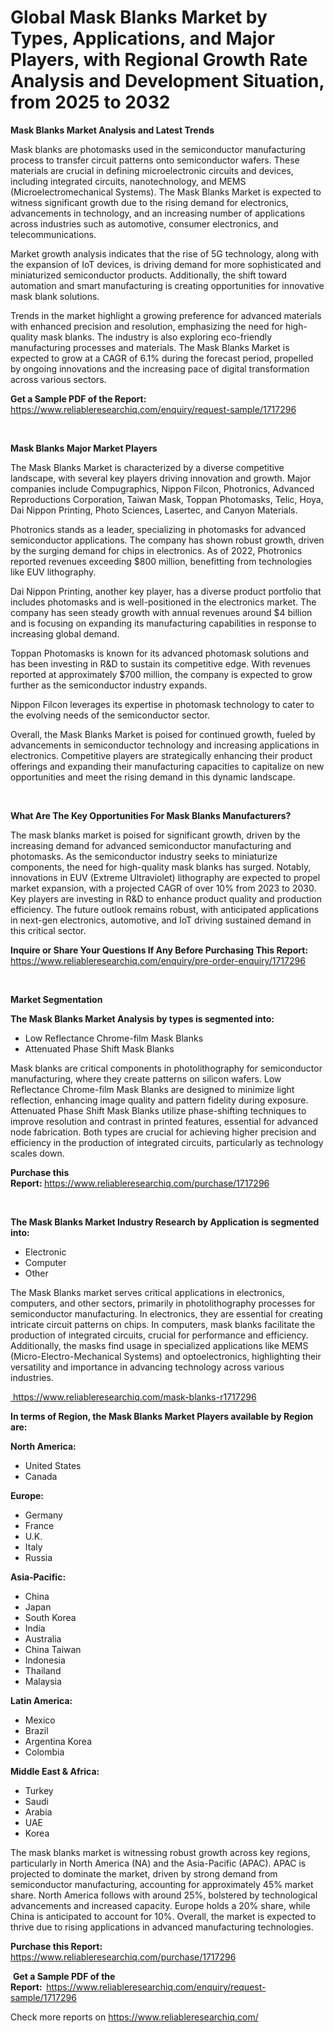 <p><h1>Global Mask Blanks Market by Types, Applications, and Major Players, with Regional Growth Rate Analysis and Development Situation, from 2025 to 2032</h1></p><p><strong>Mask Blanks Market Analysis and Latest Trends</strong></p>
<p><p>Mask blanks are photomasks used in the semiconductor manufacturing process to transfer circuit patterns onto semiconductor wafers. These materials are crucial in defining microelectronic circuits and devices, including integrated circuits, nanotechnology, and MEMS (Microelectromechanical Systems). The Mask Blanks Market is expected to witness significant growth due to the rising demand for electronics, advancements in technology, and an increasing number of applications across industries such as automotive, consumer electronics, and telecommunications.</p><p>Market growth analysis indicates that the rise of 5G technology, along with the expansion of IoT devices, is driving demand for more sophisticated and miniaturized semiconductor products. Additionally, the shift toward automation and smart manufacturing is creating opportunities for innovative mask blank solutions. </p><p>Trends in the market highlight a growing preference for advanced materials with enhanced precision and resolution, emphasizing the need for high-quality mask blanks. The industry is also exploring eco-friendly manufacturing processes and materials. The Mask Blanks Market is expected to grow at a CAGR of 6.1% during the forecast period, propelled by ongoing innovations and the increasing pace of digital transformation across various sectors.</p></p>
<p><strong>Get a Sample PDF of the Report:&nbsp;</strong> <a href="https://www.reliableresearchiq.com/enquiry/request-sample/1717296?utm_campaign=2269&utm_medium=2&utm_source=Github&utm_content=ia&utm_term=25032025&utm_id=mask-blanks">https://www.reliableresearchiq.com/enquiry/request-sample/1717296</a></p>
<p>&nbsp;</p>
<p><strong>Mask Blanks Major Market Players</strong></p>
<p><p>The Mask Blanks Market is characterized by a diverse competitive landscape, with several key players driving innovation and growth. Major companies include Compugraphics, Nippon Filcon, Photronics, Advanced Reproductions Corporation, Taiwan Mask, Toppan Photomasks, Telic, Hoya, Dai Nippon Printing, Photo Sciences, Lasertec, and Canyon Materials. </p><p>Photronics stands as a leader, specializing in photomasks for advanced semiconductor applications. The company has shown robust growth, driven by the surging demand for chips in electronics. As of 2022, Photronics reported revenues exceeding $800 million, benefitting from technologies like EUV lithography.</p><p>Dai Nippon Printing, another key player, has a diverse product portfolio that includes photomasks and is well-positioned in the electronics market. The company has seen steady growth with annual revenues around $4 billion and is focusing on expanding its manufacturing capabilities in response to increasing global demand.</p><p>Toppan Photomasks is known for its advanced photomask solutions and has been investing in R&D to sustain its competitive edge. With revenues reported at approximately $700 million, the company is expected to grow further as the semiconductor industry expands.</p><p>Nippon Filcon leverages its expertise in photomask technology to cater to the evolving needs of the semiconductor sector. </p><p>Overall, the Mask Blanks Market is poised for continued growth, fueled by advancements in semiconductor technology and increasing applications in electronics. Competitive players are strategically enhancing their product offerings and expanding their manufacturing capacities to capitalize on new opportunities and meet the rising demand in this dynamic landscape.</p></p>
<p>&nbsp;</p>
<p><strong>What Are The Key Opportunities For Mask Blanks Manufacturers?</strong></p>
<p><p>The mask blanks market is poised for significant growth, driven by the increasing demand for advanced semiconductor manufacturing and photomasks. As the semiconductor industry seeks to miniaturize components, the need for high-quality mask blanks has surged. Notably, innovations in EUV (Extreme Ultraviolet) lithography are expected to propel market expansion, with a projected CAGR of over 10% from 2023 to 2030. Key players are investing in R&D to enhance product quality and production efficiency. The future outlook remains robust, with anticipated applications in next-gen electronics, automotive, and IoT driving sustained demand in this critical sector.</p></p>
<p><strong>Inquire or Share Your Questions If Any Before Purchasing This Report:</strong> <a href="https://www.reliableresearchiq.com/enquiry/pre-order-enquiry/1717296?utm_campaign=2269&utm_medium=2&utm_source=Github&utm_content=ia&utm_term=25032025&utm_id=mask-blanks">https://www.reliableresearchiq.com/enquiry/pre-order-enquiry/1717296</a></p>
<p>&nbsp;</p>
<p><strong>Market Segmentation</strong></p>
<p><strong>The Mask Blanks Market Analysis by types is segmented into:</strong></p>
<p><ul><li>Low Reflectance Chrome-film Mask Blanks</li><li>Attenuated Phase Shift Mask Blanks</li></ul></p>
<p><p>Mask blanks are critical components in photolithography for semiconductor manufacturing, where they create patterns on silicon wafers. Low Reflectance Chrome-film Mask Blanks are designed to minimize light reflection, enhancing image quality and pattern fidelity during exposure. Attenuated Phase Shift Mask Blanks utilize phase-shifting techniques to improve resolution and contrast in printed features, essential for advanced node fabrication. Both types are crucial for achieving higher precision and efficiency in the production of integrated circuits, particularly as technology scales down.</p></p>
<p><strong>Purchase this Report:&nbsp;</strong><a href="https://www.reliableresearchiq.com/purchase/1717296?utm_campaign=2269&utm_medium=2&utm_source=Github&utm_content=ia&utm_term=25032025&utm_id=mask-blanks">https://www.reliableresearchiq.com/purchase/1717296</a></p>
<p>&nbsp;</p>
<p><strong>The Mask Blanks Market Industry Research by Application is segmented into:</strong></p>
<p><ul><li>Electronic</li><li>Computer</li><li>Other</li></ul></p>
<p><p>The Mask Blanks market serves critical applications in electronics, computers, and other sectors, primarily in photolithography processes for semiconductor manufacturing. In electronics, they are essential for creating intricate circuit patterns on chips. In computers, mask blanks facilitate the production of integrated circuits, crucial for performance and efficiency. Additionally, the masks find usage in specialized applications like MEMS (Micro-Electro-Mechanical Systems) and optoelectronics, highlighting their versatility and importance in advancing technology across various industries.</p></p>
<p><a href="https://www.reliableresearchiq.com/mask-blanks-r1717296?utm_campaign=2269&utm_medium=2&utm_source=Github&utm_content=ia&utm_term=25032025&utm_id=mask-blanks">&nbsp;https://www.reliableresearchiq.com/mask-blanks-r1717296</a></p>
<p><strong>In terms of Region, the Mask Blanks Market Players available by Region are:</strong></p>
<p>
    <p> <strong> North America: </strong>
        <ul>
            <li>United States</li>
            <li>Canada</li>
        </ul>
        </p> 
    <p> <strong> Europe: </strong>
        <ul>
            <li>Germany</li>
            <li>France</li>
            <li>U.K.</li>
            <li>Italy</li>
            <li>Russia</li>
        </ul>
        </p> 
    <p> <strong> Asia-Pacific: </strong>
        <ul>
            <li>China</li>
            <li>Japan</li>
            <li>South Korea</li>
            <li>India</li>
            <li>Australia</li>
            <li>China Taiwan</li>
            <li>Indonesia</li>
            <li>Thailand</li>
            <li>Malaysia</li>
        </ul>
        </p> 
    <p> <strong> Latin America: </strong>
        <ul>
            <li>Mexico</li>
            <li>Brazil</li>
            <li>Argentina Korea</li>
            <li>Colombia</li>
        </ul>
        </p> 
    <p> <strong> Middle East & Africa: </strong>
        <ul>
            <li>Turkey</li>
            <li>Saudi</li>
            <li>Arabia</li>
            <li>UAE</li>
            <li>Korea</li>
        </ul>
    </p>
    </p>
<p><p>The mask blanks market is witnessing robust growth across key regions, particularly in North America (NA) and the Asia-Pacific (APAC). APAC is projected to dominate the market, driven by strong demand from semiconductor manufacturing, accounting for approximately 45% market share. North America follows with around 25%, bolstered by technological advancements and increased capacity. Europe holds a 20% share, while China is anticipated to account for 10%. Overall, the market is expected to thrive due to rising applications in advanced manufacturing technologies.</p></p>
<p><strong>Purchase this Report: </strong><a href="https://www.reliableresearchiq.com/purchase/1717296?utm_campaign=2269&utm_medium=2&utm_source=Github&utm_content=ia&utm_term=25032025&utm_id=mask-blanks">https://www.reliableresearchiq.com/purchase/1717296</a></p>
<p>&nbsp;<strong>Get a Sample PDF of the Report:&nbsp;&nbsp;</strong><a href="https://www.reliableresearchiq.com/enquiry/request-sample/1717296?utm_campaign=2269&utm_medium=2&utm_source=Github&utm_content=ia&utm_term=25032025&utm_id=mask-blanks">https://www.reliableresearchiq.com/enquiry/request-sample/1717296</a></p>
<p><strong></strong></p>
<p>Check more reports on <a href="https://www.reliableresearchiq.com/?utm_campaign=2269&utm_medium=2&utm_source=Github&utm_content=ia&utm_term=25032025&utm_id=mask-blanks">https://www.reliableresearchiq.com/</a></p>